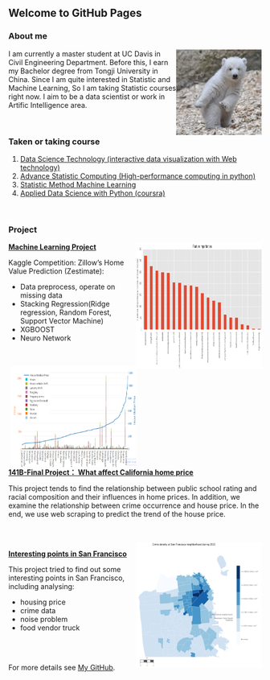 ## Welcome to GitHub Pages


### About me

<img align="right" src="bear.jpg" alt="GitHub" title="GitHub,Social Coding" width="170" height="170" />

I am currently a master student at UC Davis in Civil Engineering Department. Before this, I earn my Bachelor degree from Tongji University in China. Since I am quite interested in Statistic and Machine Learning, So I am taking Statistic courses right now. I aim to be a data scientist or work in Artific Intelligence area.


<br>

### Taken or taking course

1. [Data Science Technology (interactive data visualization with Web technology)](https://www.stat.ucdavis.edu/courses/expanded-course-descriptions/sta-141B.html)
2. [Advance Statistic Computing (High-performance computing in python)](https://www.stat.ucdavis.edu/courses/expanded-course-descriptions/sta-141C.html)
3. [Statistic Method Machine Learning](https://jsharpna.github.io/208/index.html)
4. [Applied Data Science with Python (coursra)](https://www.coursera.org/specializations/data-science-python)


<br>

### Project

<img align="right" src="feat.PNG" alt="GitHub" title="GitHub" width="250" height="250" />

[**Machine Learning Project**]( http://htmlpreview.github.io/?https://github.com/wzxiong/DAVIS-Machine-Learning/blob/master/208-final-project-xll/Code/final.html)

Kaggle Competition: Zillow’s Home Value Prediction (Zestimate):

* Data preprocess, operate on missing data
* Stacking Regression(Ridge regression, Random Forest, Support Vector Machine)
* XGBOOST
* Neuro Network

<br>

<br>


<img align="right" src="price.PNG" alt="GitHub" title="GitHub" width="250" height="200" />

[**141B-Final Project： What affect California home price**]( http://htmlpreview.github.io/?https://github.com/wzxiong/What-affects-home-price-in-California/blob/master/STA%2B141B%2BProject%2BHouse%2BPrice.html)

This project tends to find the relationship between public school rating and racial composition and their influences in home prices. In addition, we examine the relationship between crime occurrence and house price. In the end, we use web scraping to predict the trend of the house price.


<br>

<br>


<img align="right" src="crime.PNG" alt="GitHub" title="GitHub" width="250" height="250" />

[**Interesting points in San Francisco**]( http://htmlpreview.github.io/?https://github.com/wzxiong/Interesting-points-in-SF/blob/master/Analyzing%2Binteresting%2Bpoints%2Bin%2BSan%2BFrancisco%2B.html)

This project tried to find out some interesting points in San Francisco, including analysing:

* housing price
* crime data
* noise problem
* food vendor truck


<br>
<br>

For more details see [My GitHub](https://github.com/wzxiong).
